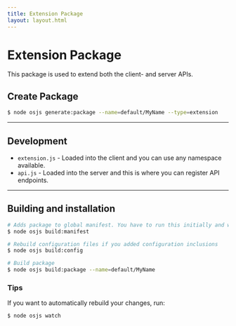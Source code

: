 ```yaml
---
title: Extension Package
layout: layout.html
---
```


# Extension Package

This package is used to extend both the client- and server APIs.

## Create Package

```bash
$ node osjs generate:package --name=default/MyName --type=extension
```

---

## Development

- `extension.js` - Loaded into the client and you can use any namespace available.
- `api.js` - Loaded into the server and this is where you can register API endpoints.

---

## Building and installation

```bash
# Adds package to global manifest. You have to run this initially and when you change your metadata file
$ node osjs build:manifest

# Rebuild configuration files if you added configuration inclusions
$ node osjs build:config

# Build package
$ node osjs build:package --name=default/MyName
```

### Tips

If you want to automatically rebuild your changes, run:

```
$ node osjs watch
```
